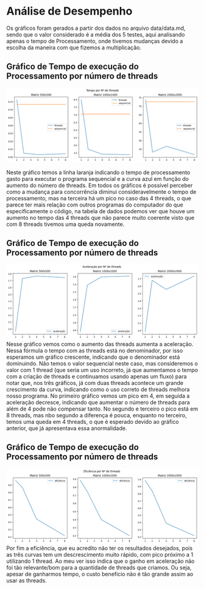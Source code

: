 # Análise de Desempenho

Os gráficos foram gerados a partir dos dados no arquivo data/data.md, sendo que o valor considerado é a média dos 5 testes, aqui analisando apenas o tempo de Processamento, onde tivemos mudanças devido a escolha da maneira com que fizemos a multiplicação.

## Gráfico de Tempo de execução do Processamento por número de threads
![grafico TxT](data/tempo_por_n_threads.png)

Neste gráfico temos a linha laranja indicando o tempo de processamento gasto para executar o programa sequencial e a curva azul em função do aumento do número de threads.
Em todos os gráficos é possível perceber como a mudança para concorrência diminui consideravelmente o tempo de processamento, mas na terceira há um pico no caso das 4 threads, o que parece ter mais relação com outros programas do computador do que especificamente o código, na tabela de dados podemos ver que houve um aumento no tempo das 4 threads que não parece muito coerente visto que com 8 threads tivemos uma queda novamente.

## Gráfico de Tempo de execução do Processamento por número de threads
![grafico AxT](data/aceleracao_por_n_threads.png)
Nesse gráfico vemos como o aumento das threads aumenta a aceleração. Nessa fórmula o tempo com as threads está no denominador, por isso esperamos um gráfico crescente, indicando que o denominador está dominuindo. 
Não temos o valor sequencial neste caso, mas consideremos o valor com 1 thread (que seria um uso incorreto, já que aumentamos o tempo com a criação de threads e continuamos usando apenas um fluxo) para notar que, nos três gráficos, já com duas threads acontece um grande crescimento da curva, indicando como o uso correto de threads melhora nosso programa.
No primeiro gráfico vemos um pico em 4, em seguida a aceleração decresce, indicando que aumentar o número de threads para além de 4 pode não compensar tanto.
No segundo e terceiro o pico está em 8 threads, mas nbo segundo a diferença é pouca, enquanto no terceiro, temos uma queda em 4 threads, o que é esperado devido ao gráfico anterior, que já apresentava essa anormalidade.

## Gráfico de Tempo de execução do Processamento por número de threads
![grafico ExT](data/eficiencia_por_n_threads.png)
Por fim a eficiência, que eu acredito não ter os resultados desejados, pois as três curvas tem um descrescimento muito rápido, com pico próximo a 1 utilizando 1 thread. Ao meu ver isso indica que o ganho em aceleração não foi tão relevante/bom para a quantidade de threads que criamos. Ou seja, apesar de ganharmos tempo, o custo benefício não é tão grande assim ao usar as threads.

